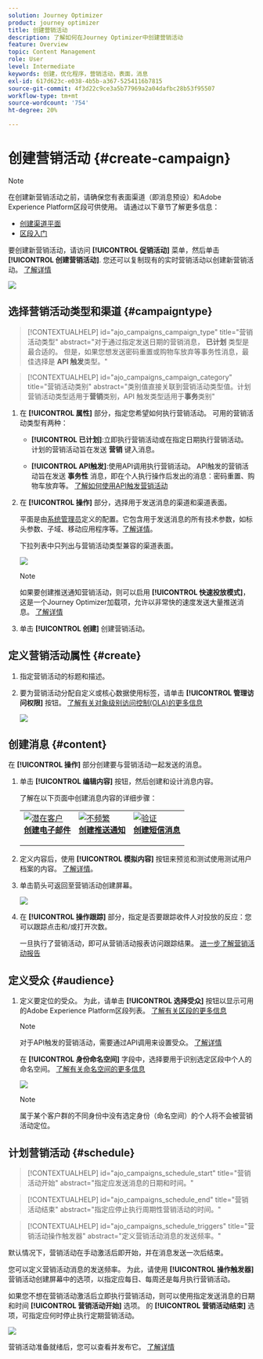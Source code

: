 ```yaml
---
solution: Journey Optimizer
product: journey optimizer
title: 创建营销活动
description: 了解如何在Journey Optimizer中创建营销活动
feature: Overview
topic: Content Management
role: User
level: Intermediate
keywords: 创建，优化程序，营销活动，表面，消息
exl-id: 617d623c-e038-4b5b-a367-5254116b7815
source-git-commit: 4f3d22c9ce3a5b77969a2a04dafbc28b53f95507
workflow-type: tm+mt
source-wordcount: '754'
ht-degree: 20%

---
```


# 创建营销活动 {#create-campaign}

>[!NOTE]
>
>在创建新营销活动之前，请确保您有表面渠道（即消息预设）和Adobe Experience Platform区段可供使用。 请通过以下章节了解更多信息：
>
>* [创建渠道平面](../configuration/channel-surfaces.md)
>* [区段入门](../segment/about-segments.md)


要创建新营销活动，请访问 **[!UICONTROL 促销活动]** 菜单，然后单击 **[!UICONTROL 创建营销活动]**. 您还可以复制现有的实时营销活动以创建新营销活动。 [了解详情](modify-stop-campaign.md#duplicate)

![](assets/create-campaign.png)

## 选择营销活动类型和渠道 {#campaigntype}

>[!CONTEXTUALHELP]
>id="ajo_campaigns_campaign_type"
>title="营销活动类型"
>abstract="对于通过指定发送日期的营销消息， **已计划** 类型是最合适的。 但是，如果您想发送密码重置或购物车放弃等事务性消息，最佳选择是 **API 触发**&#x200B;类型。"

>[!CONTEXTUALHELP]
>id="ajo_campaigns_campaign_category"
>title="营销活动类别"
>abstract="类别值直接关联到营销活动类型值。计划营销活动类型适用于&#x200B;**营销**&#x200B;类别，API 触发类型适用于&#x200B;**事务**&#x200B;类别"

1. 在 **[!UICONTROL 属性]** 部分，指定您希望如何执行营销活动。 可用的营销活动类型有两种：

   * **[!UICONTROL 已计划]**:立即执行营销活动或在指定日期执行营销活动。 计划的营销活动旨在发送 **营销** 键入消息。

   * **[!UICONTROL API触发]**:使用API调用执行营销活动。 API触发的营销活动旨在发送 **事务性** 消息，即在个人执行操作后发出的消息：密码重置、购物车放弃等。 [了解如何使用API触发营销活动](api-triggered-campaigns.md)

1. 在 **[!UICONTROL 操作]** 部分，选择用于发送消息的渠道和渠道表面。

   平面是由[系统管理员](../start/path/administrator.md)定义的配置。它包含用于发送消息的所有技术参数，如标头参数、子域、移动应用程序等。[了解详情](../configuration/channel-surfaces.md)。

   下拉列表中只列出与营销活动类型兼容的渠道表面。

   ![](assets/create-campaign-action.png)

   >[!NOTE]
   >
   >如果要创建推送通知营销活动，则可以启用 **[!UICONTROL 快速投放模式]**，这是一个Journey Optimizer加载项，允许以非常快的速度发送大量推送消息。 [了解详情](../push/create-push.md#rapid-delivery)

1. 单击 **[!UICONTROL 创建]** 创建营销活动。

## 定义营销活动属性 {#create}

1. 指定营销活动的标题和描述。

   <!--To test the content of your message, toggle the **[!UICONTROL Content experiment]** option on. This allows you to test multiple variables of a delivery on populations samples, in order to define which treatment has the biggest impact on the targeted population.[Learn more about content experiment](../campaigns/content-experiment.md).-->

1. 要为营销活动分配自定义或核心数据使用标签，请单击 **[!UICONTROL 管理访问权限]** 按钮。 [了解有关对象级别访问控制(OLA)的更多信息](../administration/object-based-access.md)

   ![](assets/create-campaign-properties.png)

## 创建消息 {#content}

在 **[!UICONTROL 操作]** 部分创建要与营销活动一起发送的消息。

1. 单击 **[!UICONTROL 编辑内容]** 按钮，然后创建和设计消息内容。

   了解在以下页面中创建消息内容的详细步骤：

   <table style="table-layout:fixed">
    <tr style="border: 0;">
    <td>
    <a href="../email/create-email.md">
    <img alt="潜在客户" src="../assets/do-not-localize/email.jpg">
    </a>
    <div><a href="../email/create-email.md"><strong>创建电子邮件</strong>
    </div>
    <p>
    </td>
    <td>
    <a href="../push/create-push.md">
      <img alt="不频繁" src="../assets/do-not-localize/push.jpg">
    </a>
    <div>
    <a href="../push/create-push.md"><strong>创建推送通知</strong></a>
    </div>
    <p>
    </td>
    <td>
    <a href="../sms/create-sms.md">
      <img alt="验证" src="../assets/do-not-localize/sms.jpg">
    </a>
    <div>
    <a href="../sms/create-sms.md"><strong>创建短信消息</strong></a>
    </div>
    <p>
    </td>
    </tr>
    </table>

1. 定义内容后，使用 **[!UICONTROL 模拟内容]** 按钮来预览和测试使用测试用户档案的内容。 [了解详情](../email/preview.md)。

1. 单击箭头可返回至营销活动创建屏幕。

   ![](assets/create-campaign-design.png)

1. 在 **[!UICONTROL 操作跟踪]** 部分，指定是否要跟踪收件人对投放的反应：您可以跟踪点击和/或打开次数。

   一旦执行了营销活动，即可从营销活动报表访问跟踪结果。 [进一步了解营销活动报告](../reports/campaign-global-report.md)

## 定义受众 {#audience}

1. 定义要定位的受众。 为此，请单击 **[!UICONTROL 选择受众]** 按钮以显示可用的Adobe Experience Platform区段列表。 [了解有关区段的更多信息](../segment/about-segments.md)

   >[!NOTE]
   >
   >对于API触发的营销活动，需要通过API调用来设置受众。 [了解详情](api-triggered-campaigns.md)

   在 **[!UICONTROL 身份命名空间]** 字段中，选择要用于识别选定区段中个人的命名空间。 [了解有关命名空间的更多信息](../event/about-creating.md#select-the-namespace)

   ![](assets/create-campaign-namespace.png)

   >[!NOTE]
   >
   >属于某个客户群的不同身份中没有选定身份（命名空间）的个人将不会被营销活动定位。

   <!--If you are are creating an API-triggered campaign, the **[!UICONTROL cURL request]** section allows you to retrieve the **[!UICONTROL Campaign ID]** to use in the API call. [Learn more](api-triggered-campaigns.md)-->

## 计划营销活动 {#schedule}

>[!CONTEXTUALHELP]
>id="ajo_campaigns_schedule_start"
>title="营销活动开始"
>abstract="指定应发送消息的日期和时间。"

>[!CONTEXTUALHELP]
>id="ajo_campaigns_schedule_end"
>title="营销活动结束"
>abstract="指定应停止执行周期性营销活动的时间。"

>[!CONTEXTUALHELP]
>id="ajo_campaigns_schedule_triggers"
>title="营销活动操作触发器"
>abstract="定义营销活动消息的发送频率。"

默认情况下，营销活动在手动激活后即开始，并在消息发送一次后结束。

您可以定义营销活动消息的发送频率。 为此，请使用 **[!UICONTROL 操作触发器]** 营销活动创建屏幕中的选项，以指定应每日、每周还是每月执行营销活动。

如果您不想在营销活动激活后立即执行营销活动，则可以使用指定发送消息的日期和时间 **[!UICONTROL 营销活动开始]** 选项。 的 **[!UICONTROL 营销活动结束]** 选项，可指定应何时停止执行定期营销活动。

![](assets/create-campaign-schedule.png)

营销活动准备就绪后，您可以查看并发布它。 [了解详情](review-activate-campaign.md)

